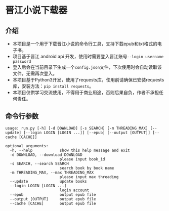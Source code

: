 # 晋江小说下载器


## 介绍
- 本项目是一个用于下载晋江小说的命令行工具，支持下载epub和txt格式的电子书。
- 项目基于晋江 android api 开发，使用时需要登入晋江账号```--login username password```
- 登入后会在当前目录下生成一个```config.json```文件，下次使用时会自动读取该文件，无需再次登入。
- 本项目基于Python3开发，使用了requests库，使用前请确保已安装requests库，安装方法：`pip install requests`。
- 本项目仅供学习交流使用，不得用于商业用途，否则后果自负，作者不承担任何责任。


## 命令行参数
```
usage: run.py [-h] [-d DOWNLOAD] [-s SEARCH] [-m THREADING_MAX] [--update] [--login LOGIN [LOGIN ...]] [--epub] [--output [OUTPUT]] [--cache [CACHE]]

optional arguments:
  -h, --help            show this help message and exit
  -d DOWNLOAD, --download DOWNLOAD
                        please input book_id
  -s SEARCH, --search SEARCH
                        search book by book name
  -m THREADING_MAX, --max THREADING_MAX
                        please input max threading
  --update              update books
  --login LOGIN [LOGIN ...]
                        login account
  --epub                output epub file
  --output [OUTPUT]     output epub file
  --cache [CACHE]       output epub file
```
